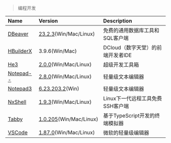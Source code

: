 > 编程开发

| Name        | Version                                | Description                       |
| :---------- | :------------------------------------- | :-------------------------------- |
| [DBeaver]   | [23.2.3][DBeaver-Down](Win/Mac/Linux)  | 免费的通用数据库工具和SQL客户端   |
| [HBuilderX] | 3.9.6(Win/Mac)                         | DCloud（数字天堂）的前端开发者IDE |
| [He3]       | [2.0.0][He3-Down](Win/Mac/Linux)       | 超级开发工具箱                    |
| [Notepad--] | [2.8.0][Notepad---Down](Win/Mac/Linux) | 轻量级文本编辑器                  |
| [Notepad3]  | [6.23.203.2][Notepad3-Down](Win)       | 轻量级文本编辑器                  |
| [NxShell]   | [1.9.3][NxShell-Down](Win/Mac/Linux)   | Linux下一代远程工具免费SSH客户端  |
| [Tabby]     | [1.0.205][Tabby-Down](Win/Mac/Linux)   | 基于TypeScript开发的终端模拟器    |
| [VSCode]    | [1.87.0][VSCode-Down](Win/Mac/Linux)   | 微软的轻量级编辑器                |

[DBeaver]: https://dbeaver.io/ '跳转主页'
[DBeaver-Down]: https://github.com/dbeaver/dbeaver/releases '跳转下载页'
[HBuilderX]: https://dcloud.io/hbuilderx.html '跳转主页'
[He3]: https://he3.app/ '跳转主页'
[He3-Down]: https://he3.app/ '跳转下载页'
[Notepad--]: http://www.itdp.cn/notepad.html '跳转主页'
[Notepad---Down]: https://gitee.com/cxasm/notepad--/releases '跳转下载页'
[Notepad3]: https://www.rizonesoft.com/ '跳转主页'
[Notepad3-Down]: https://www.rizonesoft.com/downloads/notepad3/ '跳转下载页'
[NxShell]: https://nxshell.github.io/ '跳转主页'
[NxShell-Down]: https://github.com/nxshell/nxshell '跳转下载页'
[Tabby]: https://tabby.sh '跳转主页'
[Tabby-Down]: https://github.com/Eugeny/tabby/releases '跳转下载页'
[VSCode]: https://code.visualstudio.com/ '跳转主页'
[VSCode-Down]: https://code.visualstudio.com/Download '跳转下载页'
